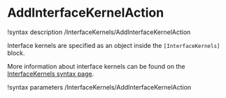 # AddInterfaceKernelAction

!syntax description /InterfaceKernels/AddInterfaceKernelAction

Interface kernels are specified as an object inside the `[InterfaceKernels]` block.

More information about interface kernels can be found on the
[InterfaceKernels syntax page](syntax/InterfaceKernels/index.md).

!syntax parameters /InterfaceKernels/AddInterfaceKernelAction
